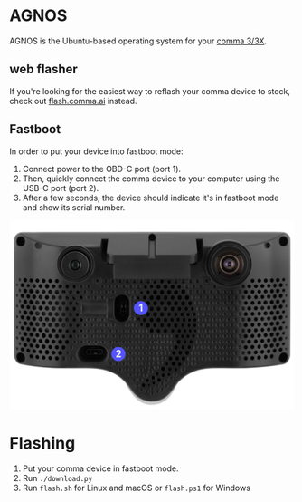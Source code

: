 # AGNOS

AGNOS is the Ubuntu-based operating system for your [comma 3/3X](https://comma.ai/shop/comma-3x).

## web flasher

If you're looking for the easiest way to reflash your comma device to stock, check out [flash.comma.ai](https://flash.comma.ai/) instead.

## Fastboot

In order to put your device into fastboot mode:

1. Connect power to the OBD-C port (port 1).
2. Then, quickly connect the comma device to your computer using the USB-C port (port 2).
3. After a few seconds, the device should indicate it's in fastboot mode and show its serial number.

![](fastboot.jpg)

# Flashing

1. Put your comma device in fastboot mode.
2. Run `./download.py`
3. Run `flash.sh` for Linux and macOS or `flash.ps1` for Windows
